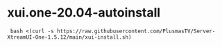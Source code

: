 
# xui.one-20.04-autoinstall

     bash <(curl -s https://raw.githubusercontent.com/PlusmasTV/Server-XtreamUI-One-1.5.12/main/xui-install.sh)
